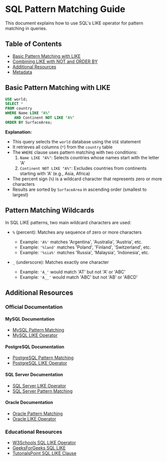 # SQL Pattern Matching Guide

This document explains how to use SQL's LIKE operator for pattern matching in queries.

## Table of Contents
- [Basic Pattern Matching with LIKE](#basic-pattern-matching-with-like)
- [Combining LIKE with NOT and ORDER BY](#combining-like-with-not-and-order-by)
- [Additional Resources](#additional-resources)
- [Metadata](#metadata)

## Basic Pattern Matching with LIKE

```sql
USE world;
SELECT *
FROM country
WHERE Name LIKE "A%"
    AND Continent NOT LIKE "A%"
ORDER BY SurfaceArea;
```

**Explanation:**
- This query selects the `world` database using the `USE` statement
- It retrieves all columns (`*`) from the `country` table
- The `WHERE` clause uses pattern matching with two conditions:
  1. `Name LIKE "A%"`: Selects countries whose names start with the letter 'A'
  2. `Continent NOT LIKE "A%"`: Excludes countries from continents starting with 'A' (e.g., Asia, Africa)
- The percent sign (`%`) is a wildcard character that represents zero or more characters
- Results are sorted by `SurfaceArea` in ascending order (smallest to largest)

## Pattern Matching Wildcards

In SQL LIKE patterns, two main wildcard characters are used:
- `%` (percent): Matches any sequence of zero or more characters
  - Example: `'A%'` matches 'Argentina', 'Australia', 'Austria', etc.
  - Example: `'%land'` matches 'Poland', 'Finland', 'Switzerland', etc.
  - Example: `'%sia%'` matches 'Russia', 'Malaysia', 'Indonesia', etc.

- `_` (underscore): Matches exactly one character
  - Example: `'A_'` would match 'AT' but not 'A' or 'ABC'
  - Example: `'A__'` would match 'ABC' but not 'AB' or 'ABCD'

## Additional Resources

### Official Documentation

#### MySQL Documentation
- [MySQL Pattern Matching](https://dev.mysql.com/doc/refman/8.0/en/pattern-matching.html)
- [MySQL LIKE Operator](https://dev.mysql.com/doc/refman/8.0/en/string-comparison-functions.html#operator_like)

#### PostgreSQL Documentation
- [PostgreSQL Pattern Matching](https://www.postgresql.org/docs/current/functions-matching.html)
- [PostgreSQL LIKE Operator](https://www.postgresql.org/docs/current/functions-matching.html#FUNCTIONS-LIKE)

#### SQL Server Documentation
- [SQL Server LIKE Operator](https://learn.microsoft.com/en-us/sql/t-sql/language-elements/like-transact-sql)
- [SQL Server Pattern Matching](https://learn.microsoft.com/en-us/sql/t-sql/language-elements/like-transact-sql#using-the-like-keyword-and-wildcard-characters)

#### Oracle Documentation
- [Oracle Pattern Matching](https://docs.oracle.com/en/database/oracle/oracle-database/19/sqlrf/Pattern-matching-Conditions.html)
- [Oracle LIKE Operator](https://docs.oracle.com/en/database/oracle/oracle-database/19/sqlrf/Pattern-matching-Conditions.html#GUID-D2124F3A-C6E4-4CCA-A40E-2FFCABFD8E19)

### Educational Resources
- [W3Schools SQL LIKE Operator](https://www.w3schools.com/sql/sql_like.asp)
- [GeeksForGeeks SQL LIKE](https://www.geeksforgeeks.org/sql-like/)
- [TutorialsPoint SQL LIKE Clause](https://www.tutorialspoint.com/sql/sql-like-clause.htm)